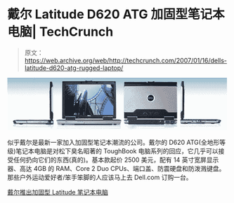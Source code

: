 # 戴尔 Latitude D620 ATG 加固型笔记本电脑| TechCrunch

> 原文：<https://web.archive.org/web/http://techcrunch.com/2007/01/16/dells-latitude-d620-atg-rugged-laptop/>

![](img/0e6bd0d0d0046e2ac5a587cb760fdcf9.png)

似乎戴尔是最新一家加入加固型笔记本潮流的公司。戴尔的 D620 ATG(全地形等级)笔记本电脑是对松下臭名昭著的 ToughBook 电脑系列的回应，它几乎可以接受任何扔向它们的东西(真的)。基本款起价 2500 美元，配有 14 英寸宽屏显示器、高达 4GB 的 RAM、Core 2 Duo CPUs、端口盖、防震硬盘和防泼溅键盘。那些户外运动爱好者/笨手笨脚的人应该马上去 Dell.com 订购一台。

[戴尔推出加固型 Latitude 笔记本电脑](https://web.archive.org/web/20151007102303/http://www.electronista.com/articles/07/01/16/dell.latitude.atg/)